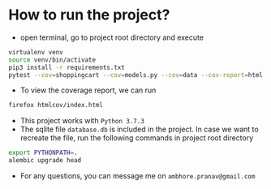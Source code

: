 # How to run the project?
* open terminal, go to project root directory and execute
```bash
virtualenv venv
source venv/bin/activate
pip3 install -r requirements.txt
pytest --cov=shoppingcart --cov=models.py --cov=data --cov-report=html
```
* To view the coverage report, we can run
```bash
firefox htmlcov/index.html
```
* This project works with `Python 3.7.3`
* The sqlite file `database.db` is included in the project. In case we want to recreate the file, run the following commands in project root directory
```bash
export PYTHONPATH=.
alembic upgrade head
```
* For any questions, you can message me on `ambhore.pranav@gmail.com`
